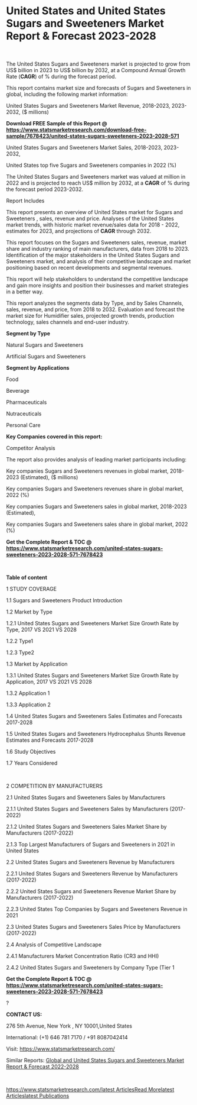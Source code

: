 <h1>United States and United States Sugars and Sweeteners Market Report & Forecast 2023-2028</h1><br/><p>The United States Sugars and Sweeteners market is projected to grow from US$ billion in 2023 to US$ billion by 2032, at a Compound Annual Growth Rate (<strong>CAGR</strong>) of % during the forecast period.</p>
 
 
 
 <p>This report contains market size and forecasts of Sugars and Sweeteners in global, including the following market information:</p>
 
 
 
 <p>United States Sugars and Sweeteners Market Revenue, 2018-2023, 2023-2032, ($ millions)</p>
 
 
 
 <p><strong>Download FREE Sample of this Report @ <a href="https://www.statsmarketresearch.com/download-free-sample/7678423/united-states-sugars-sweeteners-2023-2028-571">https://www.statsmarketresearch.com/download-free-sample/7678423/united-states-sugars-sweeteners-2023-2028-571</a></strong></p>
 
 
 
 <p>United States Sugars and Sweeteners Market Sales, 2018-2023, 2023-2032,</p>
 
 
 
 <p>United States top five Sugars and Sweeteners companies in 2022 (%)</p>
 
 
 
 <p>The United States Sugars and Sweeteners market was valued at million in 2022 and is projected to reach US$ million by 2032, at a <strong>CAGR</strong> of % during the forecast period 2023-2032.</p>
 
 
 
 <p>Report Includes</p>
 
 
 
 <p>This report presents an overview of United States market for Sugars and Sweeteners , sales, revenue and price. Analyses of the United States market trends, with historic market revenue/sales data for 2018 - 2022, estimates for 2023, and projections of <strong>CAGR</strong> through 2032.</p>
 
 
 
 <p>This report focuses on the Sugars and Sweeteners sales, revenue, market share and industry ranking of main manufacturers, data from 2018 to 2023. Identification of the major stakeholders in the United States Sugars and Sweeteners market, and analysis of their competitive landscape and market positioning based on recent developments and segmental revenues.</p>
 
 
 
 <p>This report will help stakeholders to understand the competitive landscape and gain more insights and position their businesses and market strategies in a better way.</p>
 
 
 
 <p>This report analyzes the segments data by Type, and by Sales Channels, sales, revenue, and price, from 2018 to 2032. Evaluation and forecast the market size for Humidifier sales, projected growth trends, production technology, sales channels and end-user industry.</p>
 
 
 
 <p><strong>Segment by Type</strong></p>
 
 
 
 <p>Natural Sugars and Sweeteners</p>
 
 
 
 <p>Artificial Sugars and Sweeteners</p>
 
 
 
 <p><strong>Segment <strong><strong>by Applications</strong></strong></strong></p>
 
 
 
 <p>Food</p>
 
 
 
 <p>Beverage</p>
 
 
 
 <p>Pharmaceuticals</p>
 
 
 
 <p>Nutraceuticals</p>
 
 
 
 <p>Personal Care</p>
 
 
 
 <p><strong>Key Companies covered in this report:</strong></p>
 
 
 
 <p>Competitor Analysis</p>
 
 
 
 <p>The report also provides analysis of leading market participants including:</p>
 
 
 
 <p>Key companies Sugars and Sweeteners revenues in global market, 2018-2023 (Estimated), ($ millions)</p>
 
 
 
 <p>Key companies Sugars and Sweeteners revenues share in global market, 2022 (%)</p>
 
 
 
 <p>Key companies Sugars and Sweeteners sales in global market, 2018-2023 (Estimated),</p>
 
 
 
 <p>Key companies Sugars and Sweeteners sales share in global market, 2022 (%)</p>
 
 
 
 <div><b>Get the Complete Report & TOC @ <a href="https://www.statsmarketresearch.com/united-states-sugars-sweeteners-2023-2028-571-7678423">https://www.statsmarketresearch.com/united-states-sugars-sweeteners-2023-2028-571-7678423</a></b></div>
 
 
 
 <p><br />
 
 <b>Table of content</b></p>
 
 
 
 <p>1 STUDY COVERAGE<br />
 
 1.1 Sugars and Sweeteners Product Introduction<br />
 
 1.2 Market by Type<br />
 
 1.2.1 United States Sugars and Sweeteners Market Size Growth Rate by Type, 2017 VS 2021 VS 2028<br />
 
 1.2.2 Type1<br />
 
 1.2.3 Type2<br />
 
 1.3 Market by Application<br />
 
 1.3.1 United States Sugars and Sweeteners Market Size Growth Rate by Application, 2017 VS 2021 VS 2028<br />
 
 1.3.2 Application 1<br />
 
 1.3.3 Application 2<br />
 
 1.4 United States Sugars and Sweeteners Sales Estimates and Forecasts 2017-2028<br />
 
 1.5 United States Sugars and Sweeteners Hydrocephalus Shunts Revenue Estimates and Forecasts 2017-2028<br />
 
 1.6 Study Objectives<br />
 
 1.7 Years Considered<br />
 
 <br />
 
 2 COMPETITION BY MANUFACTURERS<br />
 
 2.1 United States Sugars and Sweeteners Sales by Manufacturers<br />
 
 2.1.1 United States Sugars and Sweeteners Sales by Manufacturers (2017-2022)<br />
 
 2.1.2 United States Sugars and Sweeteners Sales Market Share by Manufacturers (2017-2022)<br />
 
 2.1.3 Top Largest Manufacturers of Sugars and Sweeteners in 2021 in United States<br />
 
 2.2 United States Sugars and Sweeteners Revenue by Manufacturers<br />
 
 2.2.1 United States Sugars and Sweeteners Revenue by Manufacturers (2017-2022)<br />
 
 2.2.2 United States Sugars and Sweeteners Revenue Market Share by Manufacturers (2017-2022)<br />
 
 2.2.3 United States Top Companies by Sugars and Sweeteners Revenue in 2021<br />
 
 2.3 United States Sugars and Sweeteners Sales Price by Manufacturers (2017-2022)<br />
 
 2.4 Analysis of Competitive Landscape<br />
 
 2.4.1 Manufacturers Market Concentration Ratio (CR3 and HHI)<br />
 
 2.4.2 United States Sugars and Sweeteners by Company Type (Tier 1</p>
 
 
 
 <div><b>Get the Complete Report & TOC @ <a href="https://www.statsmarketresearch.com/united-states-sugars-sweeteners-2023-2028-571-7678423">https://www.statsmarketresearch.com/united-states-sugars-sweeteners-2023-2028-571-7678423</a></b></div>
 
 
 
 <p>? </p>
 
 
 
 <p><b>CONTACT US:</b><br />
 
 276 5th Avenue, New York , NY 10001,United States<br />
 
 International: (+1) 646 781 7170 / +91 8087042414<br />
 
 Visit: <a href="https://www.statsmarketresearch.com/">https://www.statsmarketresearch.com/</a><br />
 
 Similar Reports: <a href="https://www.statsmarketresearch.com/united-states-sugars-sweeteners-2023-2028-571-7678423">Global and United States Sugars and Sweeteners Market Report & Forecast 2022-2028</a><br />
 
 <br />
 
 <a href="https://gyeongbokgung.com">https://www.statsmarketresearch.com/</a><a href="https://hallyeomaritime.com">latest Articles</a><a href="https://jingwansa.com">Read More</a><a href="https://nguoiviet.jp/">latest Articles</a><a href="https://www.intelmarketresearch.com/">latest Publications</a></p>